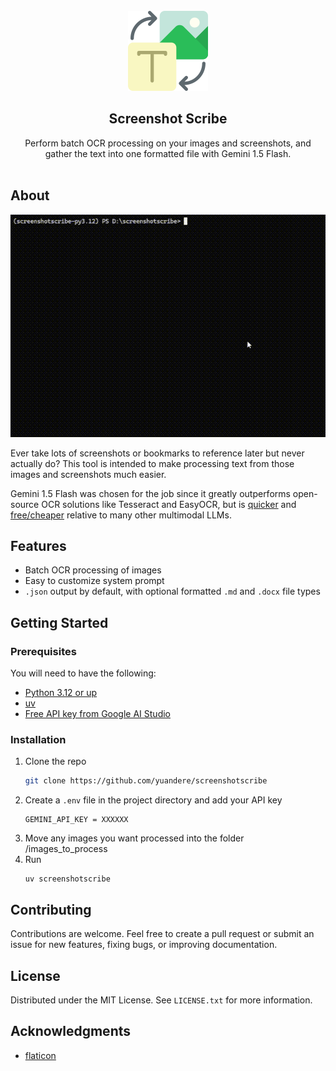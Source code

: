 <!-- PROJECT LOGO -->
<br />
<div align="center">
  <a href="https://github.com/yuandere/screenshotscribe">
    <img src="assets/logo.png" alt="Logo" width="128" height="128">
  </a>

  <h2 align="center">Screenshot Scribe</h2>

  <p align="center">
    Perform batch OCR processing on your images and screenshots, and gather the text into one formatted file with Gemini 1.5 Flash.
    <br />
    <br />
  </p>
</div>

<!-- ABOUT -->

## About

<div align="center">
  <a href="https://github.com/yuandere/screenshotscribe">
    <img src="assets/demo2.gif" alt="Logo" width="550" height="356">
  </a>
</div>

Ever take lots of screenshots or bookmarks to reference later but never actually do? This tool is intended to make processing text from those images and screenshots much easier.

Gemini 1.5 Flash was chosen for the job since it greatly outperforms open-source OCR solutions like Tesseract and EasyOCR, but is [quicker](https://arxiv.org/abs/2403.05530) and [free/cheaper](https://llmpricecheck.com/) relative to many other multimodal LLMs.

<!-- FEATURES -->

## Features

- Batch OCR processing of images
- Easy to customize system prompt
- `.json` output by default, with optional formatted `.md` and `.docx` file types

<!-- GETTING STARTED -->

## Getting Started

### Prerequisites

You will need to have the following:

- [Python 3.12 or up](https://www.python.org/)
- [uv](https://docs.astral.sh/uv/)
- [Free API key from Google AI Studio](https://aistudio.google.com/)

### Installation

1. Clone the repo
   ```sh
   git clone https://github.com/yuandere/screenshotscribe
   ```
2. Create a `.env` file in the project directory and add your API key
   ```
   GEMINI_API_KEY = XXXXXX
   ```
3. Move any images you want processed into the folder /images_to_process
4. Run 
   ```
   uv screenshotscribe
   ```


<!-- CONTRIBUTING -->

## Contributing

Contributions are welcome. Feel free to create a pull request or submit an issue for new features, fixing bugs, or improving documentation.

## License

Distributed under the MIT License. See `LICENSE.txt` for more information.

<!-- ACKNOWLEDGMENTS -->

## Acknowledgments

- [flaticon](https://www.flaticon.com/free-icon/generative-image_16649299)
